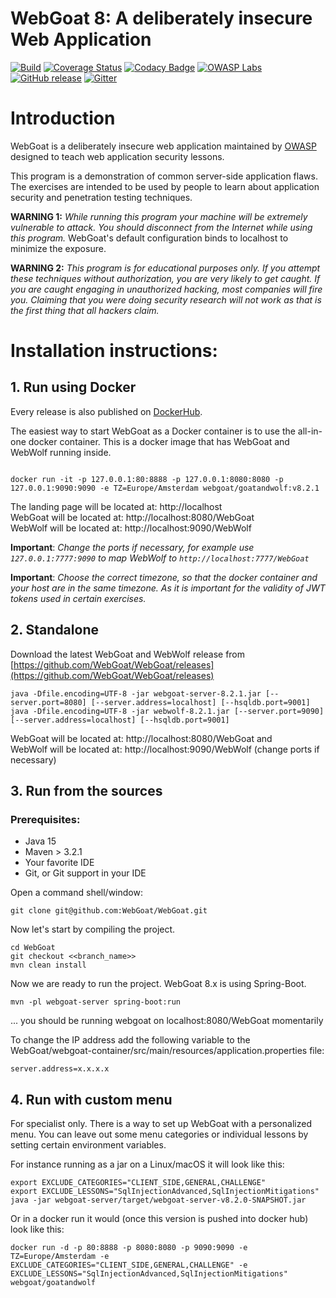 # WebGoat 8: A deliberately insecure Web Application

[![Build](https://github.com/WebGoat/WebGoat/actions/workflows/build.yml/badge.svg)](https://github.com/WebGoat/WebGoat/actions/workflows/build.yml)
[![Coverage Status](https://coveralls.io/repos/WebGoat/WebGoat/badge.svg?branch=develop&service=github)](https://coveralls.io/github/WebGoat/WebGoat?branch=master)
[![Codacy Badge](https://api.codacy.com/project/badge/b69ee3a86e3b4afcaf993f210fccfb1d)](https://www.codacy.com/app/dm/WebGoat)
[![OWASP Labs](https://img.shields.io/badge/owasp-lab%20project-f7b73c.svg)](https://www.owasp.org/index.php/OWASP_Project_Inventory#tab=Labs_Projects)
[![GitHub release](https://img.shields.io/github/release/WebGoat/WebGoat.svg)](https://github.com/WebGoat/WebGoat/releases/latest)
[![Gitter](https://badges.gitter.im/OWASPWebGoat/community.svg)](https://gitter.im/OWASPWebGoat/community?utm_source=badge&utm_medium=badge&utm_campaign=pr-badge)

# Introduction



WebGoat is a deliberately insecure web application maintained by [OWASP](http://www.owasp.org/) designed to teach web
application security lessons.

This program is a demonstration of common server-side application flaws. The
exercises are intended to be used by people to learn about application security and
penetration testing techniques.

**WARNING 1:** *While running this program your machine will be extremely
vulnerable to attack. You should disconnect from the Internet while using
this program.*  WebGoat's default configuration binds to localhost to minimize
the exposure.

**WARNING 2:** *This program is for educational purposes only. If you attempt
these techniques without authorization, you are very likely to get caught. If
you are caught engaging in unauthorized hacking, most companies will fire you.
Claiming that you were doing security research will not work as that is the
first thing that all hackers claim.*

# Installation instructions:

## 1. Run using Docker

Every release is also published on [DockerHub](https://hub.docker.com/r/webgoat/goatandwolf).

The easiest way to start WebGoat as a Docker container is to use the all-in-one docker container. This is a docker image that has WebGoat and WebWolf running inside.

```shell

docker run -it -p 127.0.0.1:80:8888 -p 127.0.0.1:8080:8080 -p 127.0.0.1:9090:9090 -e TZ=Europe/Amsterdam webgoat/goatandwolf:v8.2.1
```

The landing page will be located at: http://localhost  
WebGoat will be located at: http://localhost:8080/WebGoat  
WebWolf will be located at: http://localhost:9090/WebWolf

**Important**: *Change the ports if necessary, for example use `127.0.0.1:7777:9090` to map WebWolf to `http://localhost:7777/WebGoat`*  

**Important**: *Choose the correct timezone, so that the docker container and your host are in the same timezone. As it is important for the validity of JWT tokens used in certain exercises.*


## 2. Standalone

Download the latest WebGoat and WebWolf release from [https://github.com/WebGoat/WebGoat/releases](https://github.com/WebGoat/WebGoat/releases)

```shell
java -Dfile.encoding=UTF-8 -jar webgoat-server-8.2.1.jar [--server.port=8080] [--server.address=localhost] [--hsqldb.port=9001]
java -Dfile.encoding=UTF-8 -jar webwolf-8.2.1.jar [--server.port=9090] [--server.address=localhost] [--hsqldb.port=9001]
```

WebGoat will be located at: http://localhost:8080/WebGoat and   
WebWolf will be located at: http://localhost:9090/WebWolf (change ports if necessary)

## 3. Run from the sources

### Prerequisites:

* Java 15
* Maven > 3.2.1
* Your favorite IDE
* Git, or Git support in your IDE

Open a command shell/window:

```Shell
git clone git@github.com:WebGoat/WebGoat.git
```

Now let's start by compiling the project.

```Shell
cd WebGoat
git checkout <<branch_name>>
mvn clean install
```

Now we are ready to run the project. WebGoat 8.x is using Spring-Boot.

```Shell
mvn -pl webgoat-server spring-boot:run
```
... you should be running webgoat on localhost:8080/WebGoat momentarily


To change the IP address add the following variable to the WebGoat/webgoat-container/src/main/resources/application.properties file:

```
server.address=x.x.x.x
```

## 4. Run with custom menu

For specialist only. There is a way to set up WebGoat with a personalized menu. You can leave out some menu categories or individual lessons by setting certain environment variables.

For instance running as a jar on a Linux/macOS it will look like this:
```Shell
export EXCLUDE_CATEGORIES="CLIENT_SIDE,GENERAL,CHALLENGE"
export EXCLUDE_LESSONS="SqlInjectionAdvanced,SqlInjectionMitigations"
java -jar webgoat-server/target/webgoat-server-v8.2.0-SNAPSHOT.jar
```
Or in a docker run it would (once this version is pushed into docker hub) look like this:
```Shell
docker run -d -p 80:8888 -p 8080:8080 -p 9090:9090 -e TZ=Europe/Amsterdam -e EXCLUDE_CATEGORIES="CLIENT_SIDE,GENERAL,CHALLENGE" -e EXCLUDE_LESSONS="SqlInjectionAdvanced,SqlInjectionMitigations" webgoat/goatandwolf
```
